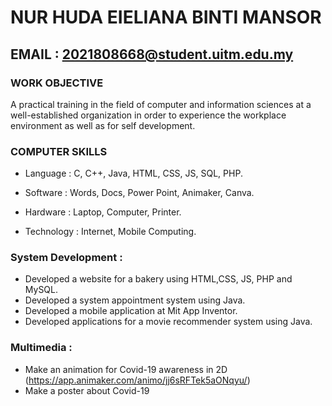 # NUR HUDA EIELIANA BINTI MANSOR 
## EMAIL : 2021808668@student.uitm.edu.my

### WORK OBJECTIVE

A practical training in the field of computer and information sciences at a well-established organization in
order to experience the workplace environment as well as for self development.

### COMPUTER SKILLS

- Language : C, C++, Java, HTML, CSS, JS, SQL, PHP.

- Software : Words, Docs, Power Point, Animaker, Canva.

- Hardware : Laptop, Computer, Printer.

- Technology : Internet, Mobile Computing.

### System Development : 

- Developed a website for a bakery using HTML,CSS, JS, PHP and MySQL.
- Developed a system appointment system using Java.
- Developed a mobile application at Mit App Inventor.
- Developed applications for a movie recommender system using Java.
  
### Multimedia : 
- Make an animation for Covid-19 awareness in 2D (https://app.animaker.com/animo/jj6sRFTek5aONqyu/)
- Make a poster about Covid-19
